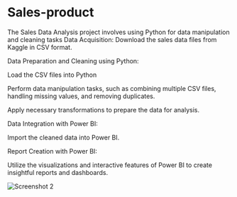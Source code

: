 # Sales-product 
The Sales Data Analysis project involves using Python for data manipulation and cleaning tasks
Data Acquisition:
Download the sales data files from Kaggle in CSV format.

Data Preparation and Cleaning using Python:

Load the CSV files into Python 

Perform data manipulation tasks, such as combining multiple CSV files, handling missing values, and removing duplicates.

Apply necessary transformations to prepare the data for analysis.

Data Integration with Power BI:

Import the cleaned data into Power BI.

Report Creation with Power BI:

Utilize the visualizations and interactive features of Power BI to create insightful reports and dashboards.

![Screenshot 2](https://github.com/MAHMOUDMAMDOH8/Sales-product/assets/111503676/f2922607-d5ea-4a83-9faa-d619d929f33a)

